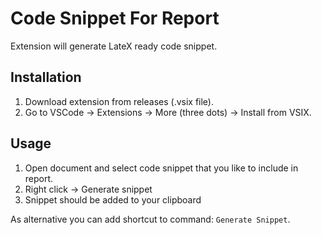 # Code Snippet For Report
Extension will generate LateX ready code snippet. 

## Installation
1. Download extension from releases (.vsix file).
2. Go to VSCode -> Extensions -> More (three dots) -> Install from VSIX.

## Usage
1. Open document and select code snippet that you like to include in report.
2. Right click -> Generate snippet
3. Snippet should be added to your clipboard

As alternative you can add shortcut to command: `Generate Snippet`.

